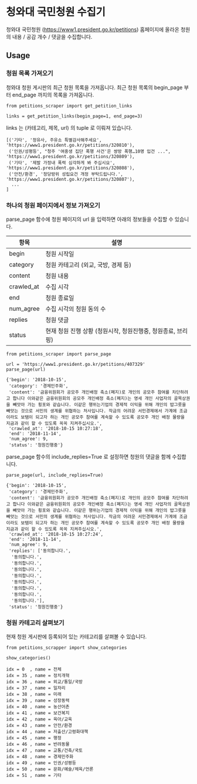# 청와대 국민청원 수집기

청와대 국민청원 (https://www1.president.go.kr/petitions) 홈페이지에 올라온 청원의 내용 / 공감 개수 / 댓글을 수집합니다.

## Usage

### 청원 목록 가져오기

청와대 청원 게시판의 최근 청원 목록을 가져옵니다. 최근 청원 목록의 begin_page 부터 end_page 까지의 목록을 가져옵니다.

    from petitions_scraper import get_petition_links

    links = get_petition_links(begin_page=1, end_page=3)

links 는 (카테고리, 제목, url) 의 tuple 로 이뤄져 있습니다.

    [('기타', '정유사, 주유소 특별감사해주세요', 'https://www1.president.go.kr/petitions/320810'),
     ('인권/성평등', "청주 '여중생 집단 폭행 사건'은 쌍방 폭행…10명 입건 ...", 'https://www1.president.go.kr/petitions/320809'),
     ('기타', '제발 가정내 폭력 심각하게 봐 주십시요', 'https://www1.president.go.kr/petitions/320808'),
     ('안전/환경', '정당방위 성립요건 개정 부탁드립니다.', 'https://www1.president.go.kr/petitions/320807'),
      ...
    ]

### 하나의 청원 페이지에서 정보 가져오기

parse_page 함수에 청원 페이지의 url 을 입력하면 아래의 정보들을 수집할 수 있습니다.

| 항목 | 설명 |
| --- | --- |
| begin | 청원 시작일 |
| category | 청원 카테고리 (외교, 국방, 경제 등) |
| content | 청원 내용 |
| crawled_at | 수집 시각 |
| end | 청원 종료일 |
| num_agree | 수집 시각의 청원 동의 수 |
| replies | 청원 댓글 |
| status | 현재 청원 진행 상황 (청원시작, 청원진행중, 청원종료, 브리핑) |

    from petitions_scraper import parse_page

    url = 'https://www1.president.go.kr/petitions/407329'
    parse_page(url)

    {'begin': '2018-10-15',
     'category': '경제민주화',
     'content': '금융위원회가 공모주 개인배정 축소(폐지)로 개인의 공모주 참여를 차단하려고 합니다 이와같은 금융위원회의 공모주 개인배정 축소(폐지)는 영세 개인 사업자의 골목상권을 빼앗아 가는 횡포와 같습니다. 이같은 행위는기업의 경제적 이익을 위해 개인의 밥그릇을 빼앗는 것으로 서민의 생계를 위협하는 처사입니다. 작금의 어려운 서민경제에서 가계에 조금이라도 보탬이 되고자 하는 개인 공모주 참여를 계속할 수 있도록 공모주 개인 배정 물량을 지금과 같이 할 수 있도록 꼭꼭 지켜주십시오.',
     'crawled_at': '2018-10-15 10:27:18',
     'end': '2018-11-14',
     'num_agree': 9,
     'status': '청원진행중'}

parse_page 함수의 include_replies=True 로 설정하면 청원의 댓글을 함께 수집합니다.

    parse_page(url, include_replies=True)

    {'begin': '2018-10-15',
     'category': '경제민주화',
     'content': '금융위원회가 공모주 개인배정 축소(폐지)로 개인의 공모주 참여를 차단하려고 합니다 이와같은 금융위원회의 공모주 개인배정 축소(폐지)는 영세 개인 사업자의 골목상권을 빼앗아 가는 횡포와 같습니다. 이같은 행위는기업의 경제적 이익을 위해 개인의 밥그릇을 빼앗는 것으로 서민의 생계를 위협하는 처사입니다. 작금의 어려운 서민경제에서 가계에 조금이라도 보탬이 되고자 하는 개인 공모주 참여를 계속할 수 있도록 공모주 개인 배정 물량을 지금과 같이 할 수 있도록 꼭꼭 지켜주십시오.',
     'crawled_at': '2018-10-15 10:27:24',
     'end': '2018-11-14',
     'num_agree': 9,
     'replies': ['동의합니다.',
      '동의합니다.',
      '동의합니다.',
      '동의합니다.',
      '동의합니다.',
      '동의합니다.',
      '동의합니다.',
      '동의합니다.',
      '동의합니다.'],
     'status': '청원진행중'}

### 청원 카테고리 살펴보기

현재 청원 게시판에 등록되어 있는 카테고리를 살펴볼 수 있습니다.

    from petitions_scrapper import show_categories

    show_categories()

    idx = 0  , name = 전체
    idx = 35 , name = 정치개혁
    idx = 36 , name = 외교/통일/국방
    idx = 37 , name = 일자리
    idx = 38 , name = 미래
    idx = 39 , name = 성장동력
    idx = 40 , name = 농산어촌
    idx = 41 , name = 보건복지
    idx = 42 , name = 육아/교육
    idx = 43 , name = 안전/환경
    idx = 44 , name = 저출산/고령화대책
    idx = 45 , name = 행정
    idx = 46 , name = 반려동물
    idx = 47 , name = 교통/건축/국토
    idx = 48 , name = 경제민주화
    idx = 49 , name = 인권/성평등
    idx = 50 , name = 문화/예술/체육/언론
    idx = 51 , name = 기타